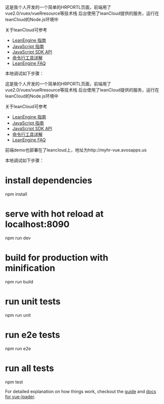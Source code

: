 这是我个人开发的一个简单的HRPORTL页面，前端用了vue2.0/vuex/vueRresource等技术栈
后台使用了leanCloud提供的服务，运行在leanCloud的Node.js环境中

关于leanCloud可参考

* [LeanEngine 指南](https://leancloud.cn/docs/leanengine_guide-node.html)
* [JavaScript 指南](https://leancloud.cn/docs/js_guide.html)
* [JavaScript SDK API](https://leancloud.cn/api-docs/javascript/index.html)
* [命令行工具详解](https://leancloud.cn/docs/cloud_code_commandline.html)
* [LeanEngine FAQ](https://leancloud.cn/docs/cloud_code_faq.html)


本地调试如下步骤：

这是我个人开发的一个简单的HRPORTL页面，前端用了vue2.0/vuex/vueRresource等技术栈
后台使用了leanCloud提供的服务，运行在leanCloud的Node.js环境中

关于leanCloud可参考

* [LeanEngine 指南](https://leancloud.cn/docs/leanengine_guide-node.html)
* [JavaScript 指南](https://leancloud.cn/docs/js_guide.html)
* [JavaScript SDK API](https://leancloud.cn/api-docs/javascript/index.html)
* [命令行工具详解](https://leancloud.cn/docs/cloud_code_commandline.html)
* [LeanEngine FAQ](https://leancloud.cn/docs/cloud_code_faq.html)

前端demo也部署在了leancloud上，地址为http://myhr-vue.avosapps.us

本地调试如下步骤：

# install dependencies
npm install

# serve with hot reload at localhost:8090
npm run dev

# build for production with minification
npm run build

# run unit tests
npm run unit

# run e2e tests
npm run e2e

# run all tests
npm test

For detailed explanation on how things work, checkout the [guide](http://vuejs-templates.github.io/webpack/) and [docs for vue-loader](http://vuejs.github.io/vue-loader).
